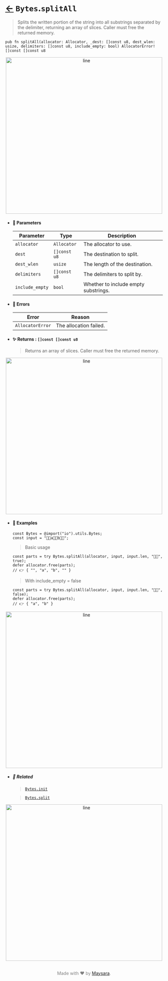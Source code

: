 # [←](../Bytes.md) `Bytes`.`splitAll`

> Splits the written portion of the string into all substrings separated by the delimiter, returning an array of slices. Caller must free the returned memory.

```zig
pub fn splitAll(allocator: Allocator, _dest: []const u8, dest_wlen: usize, delimiters: []const u8, include_empty: bool) AllocatorError![]const []const u8
```


<div align="center">
<img src="https://raw.githubusercontent.com/Super-ZIG/io/refs/heads/main/dist/img/md/line.png" alt="line" style="width:500px;"/>
</div>

- #### 🧩 Parameters

    | Parameter       | Type         | Description                          |
    | --------------- | ------------ | ------------------------------------ |
    | `allocator`     | `Allocator`  | The allocator to use.                |
    | `dest`          | `[]const u8` | The destination to split.            |
    | `dest_wlen`     | `usize`      | The length of the destination.       |
    | `delimiters`    | `[]const u8` | The delimiters to split by.          |
    | `include_empty` | `bool`       | Whether to include empty substrings. |

- #### 🚫 Errors

    | Error            | Reason                 |
    | ---------------- | ---------------------- |
    | `AllocatorError` | The allocation failed. |

- #### ✨ Returns : `[]const []const u8`

    > Returns an array of slices. Caller must free the returned memory.

<div align="center">
<img src="https://raw.githubusercontent.com/Super-ZIG/io/refs/heads/main/dist/img/md/line.png" alt="line" style="width:500px;"/>
</div>

- #### 🧪 Examples

    ```zig
    const Bytes = @import("io").utils.Bytes;
    const input = "👨‍🏭a👨‍🏭b👨‍🏭";
    ```

    > Basic usage
    ```zig
    const parts = try Bytes.splitAll(allocator, input, input.len, "👨‍🏭", true);
    defer allocator.free(parts);
    // 👉 { "", "a", "b", "" }
    ```

    > With include_empty = false
    ```zig
    const parts = try Bytes.splitAll(allocator, input, input.len, "👨‍🏭", false);
    defer allocator.free(parts);
    // 👉 { "a", "b" }
    ```

<div align="center">
<img src="https://raw.githubusercontent.com/Super-ZIG/io/refs/heads/main/dist/img/md/line.png" alt="line" style="width:500px;"/>
</div>

- ##### 🔗 Related

  > [`Bytes.init`](./init.md)

  > [`Bytes.split`](./split.md)

<div align="center">
<img src="https://raw.githubusercontent.com/Super-ZIG/io/refs/heads/main/dist/img/md/line.png" alt="line" style="width:500px;"/>
</div>

<p align="center" style="color:grey;"><br />Made with ❤️ by <a href="http://github.com/maysara-elshewehy" target="blank">Maysara</a>.</p>